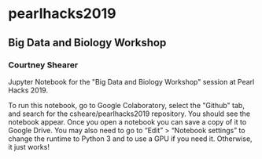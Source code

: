 # pearlhacks2019
## Big Data and Biology Workshop
### Courtney Shearer



Jupyter Notebook for the "Big Data and Biology Workshop" session at Pearl Hacks 2019.

To run this notebook, go to Google Colaboratory, select the "Github" tab, and search for the csheare/pearlhacks2019 repository. You should see the notebook appear. Once you open a notebook you can save a copy of it to Google Drive. You may also need to go to “Edit” > “Notebook settings” to change the runtime to Python 3 and to use a GPU if you need it. Otherwise, it just works!
